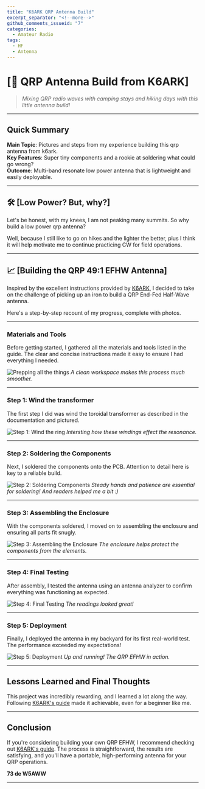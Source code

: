```yaml
---
title: "K6ARK QRP Antenna Build"
excerpt_separator: "<!--more-->"
github_comments_issueid: "7"
categories:
  - Amateur Radio
tags:
  - HF
  - Antenna
---
```


# [📡 QRP Antenna Build from K6ARK]

> *Mixing QRP radio waves with camping stays and hiking days with this little antenna build!*

---

## Quick Summary
**Main Topic**: Pictures and steps from my experience building this qrp antenna from k6ark.  
**Key Features**: Super tiny components and a rookie at soldering what could go wrong?  
**Outcome**: Multi-band resonate low power antenna that is lightweight and easily deployable.  

<!--more-->

---

## 🛠 [Low Power?  But, why?]

Let's be honest, with my knees, I am not peaking many summits.  So why build a low power qrp antenna? 

Well, because I still like to go on hikes and the lighter the better, plus I think it will help motivate me to continue practicing CW for field operations.

---

## 📈 [Building the QRP 49:1 EFHW Antenna]

Inspired by the excellent instructions provided by [K6ARK](https://k6ark.com/qrp-491-efhw-build-instructions/),
I decided to take on the challenge of picking up an iron to build a QRP End-Fed Half-Wave antenna. 

Here's a step-by-step recount of my progress, complete with photos.

---

### Materials and Tools

Before getting started, I gathered all the materials and tools listed in the guide. The clear and concise instructions made it easy to ensure I had everything I needed.


![Prepping all the things](/images/k6ark_qrp_1.jpg)
*A clean workspace makes this process much smoother.*

---

### Step 1: Wind the transformer
The first step I did was wind the toroidal transformer as described in the documentation and pictured. 

![Step 1: Wind the ring](/images/k6ark_qrp_2.jpg)
*Intersting how these windings effect the resonance.*

---

### Step 2: Soldering the Components
Next, I soldered the components onto the PCB. Attention to detail here is key to a reliable build.

![Step 2: Soldering Components](/images/k6ark_qrp_3.jpg)
*Steady hands and patience are essential for soldering! And readers helped me a bit :)*

---

### Step 3: Assembling the Enclosure
With the components soldered, I moved on to assembling the enclosure and ensuring all parts fit snugly.

![Step 3: Assembling the Enclosure](/images/k6ark_qrp_4.jpg)
*The enclosure helps protect the components from the elements.*

---

### Step 4: Final Testing
After assembly, I tested the antenna using an antenna analyzer to confirm everything was functioning as expected.

![Step 4: Final Testing](/images/k6ark_qrp_5.jpg)
*The readings looked great!*

---

### Step 5: Deployment
Finally, I deployed the antenna in my backyard for its first real-world test. The performance exceeded my expectations!

![Step 5: Deployment](/images/k6ark_qrp_6.jpg)
*Up and running! The QRP EFHW in action.*

---

## Lessons Learned and Final Thoughts

This project was incredibly rewarding, and I learned a lot along the way. Following [K6ARK's guide](https://k6ark.com/qrp-491-efhw-build-instructions/) made it achievable, even for a beginner like me.


---

## Conclusion

If you're considering building your own QRP EFHW, I recommend checking out [K6ARK's guide](https://k6ark.com/qrp-491-efhw-build-instructions/). The process is straightforward, the results are satisfying, and you'll have a portable, high-performing antenna for your QRP operations.

**73 de W5AWW**

---
